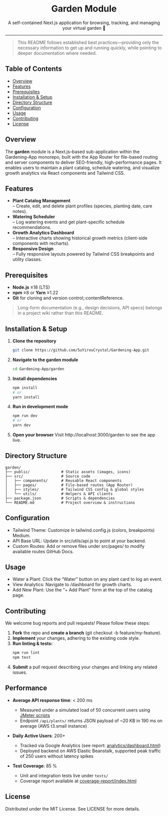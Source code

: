 <div align="center">
  <h1>Garden Module</h1>
  <p>A self-contained Next.js application for browsing, tracking, and managing your virtual garden 🌱</p>
  </p>
</div>

---

>This README follows established best practices—providing only the necessary information to get up and running quickly, while pointing to deeper documentation where needed.

## Table of Contents  
- [Overview](#overview)  
- [Features](#features)  
- [Prerequisites](#prerequisites)  
- [Installation & Setup](#installation--setup)  
- [Directory Structure](#directory-structure)  
- [Configuration](#configuration)  
- [Usage](#usage)  
- [Contributing](#contributing)  
- [License](#license)  

## Overview  
The **garden** module is a Next.js–based sub-application within the Gardening-App monorepo, built with the App Router for file-based routing and server components to deliver SEO-friendly, high-performance pages. It enables users to maintain a plant catalog, schedule watering, and visualize growth analytics via React components and Tailwind CSS.

## Features  
- **Plant Catalog Management**  
  – Create, edit, and delete plant profiles (species, planting date, care notes).  
- **Watering Scheduler**  
  – Log watering events and get plant-specific schedule recommendations.  
- **Growth Analytics Dashboard**  
  – Interactive charts showing historical growth metrics (client-side components with recharts).  
- **Responsive Design**  
  – Fully responsive layouts powered by Tailwind CSS breakpoints and utility classes.

## Prerequisites  
- **Node.js** ≥18 (LTS)  
- **npm** ≥8 or **Yarn** ≥1.22  
- **Git** for cloning and version control;:contentReference.  

> Long-form documentation (e.g., design decisions, API specs) belongs in a project wiki rather than this README.

## Installation & Setup  
1. **Clone the repository**  
   ```bash
   git clone https://github.com/SuYirouCrystal/Gardening-App.git
   ```

2. **Navigate to the garden module**
   ```bash
   cd Gardening-App/garden
   ```

3. **Install dependencies**
   ```bash
   npm install
   # or
   yarn install
   ```

4. **Run in development mode**
   ```bash
   npm run dev
   # or
   yarn dev
   ```

5. **Open your browser**
   Visit http://localhost:3000/garden to see the app live.

## Directory Structure
```plaintext
garden/
├── public/              # Static assets (images, icons)
├── src/                 # Source code
│   ├── components/      # Reusable React components
│   ├── pages/           # File-based routes (App Router)
│   ├── styles/          # Tailwind CSS config & global styles
│   └── utils/           # Helpers & API clients
├── package.json         # Scripts & dependencies
└── README.md            # Project overview & instructions
```

## Configuration
* Tailwind Theme: Customize in tailwind.config.js (colors, breakpoints)​ Medium.
* API Base URL: Update in src/utils/api.js to point at your backend.
* Custom Routes: Add or remove files under src/pages/ to modify available routes​ GitHub Docs.

## Usage
* Water a Plant: Click the “Water” button on any plant card to log an event.
* View Analytics: Navigate to /dashboard for growth charts.
* Add New Plant: Use the “+ Add Plant” form at the top of the catalog page.

## Contributing
We welcome bug reports and pull requests! Please follow these steps:
1. **Fork** the repo and **create a branch** (git checkout -b feature/my-feature).
2. **Implement** your changes, adhering to the existing code style.
3. **Run linting & tests:**
   ```bash
   npm run lint
   npm test
   ```
4. **Submit** a pull request describing your changes and linking any related issues.

## Performance

- **Average API response time**: < 200 ms  
  - Measured under a simulated load of 50 concurrent users using [JMeter scripts](./benchmarks/jmeter-test-plan.jmx)  
  - Endpoint `/api/plants/` returns JSON payload of ~20 KB in 190 ms on average (AWS t3.small instance)

- **Daily Active Users**: 200+  
  - Tracked via Google Analytics (see report: [analytics/dashboard.html](./docs/analytics/dashboard.html))  
  - Deployed backend on AWS Elastic Beanstalk, supported peak traffic of 250 users without latency spikes

- **Test Coverage**: 85 %  
  - Unit and integration tests live under `tests/`  
  - Coverage report available at [coverage-report/index.html](./coverage-report/index.html)  

## License
Distributed under the MIT License. See LICENSE for more details​.
